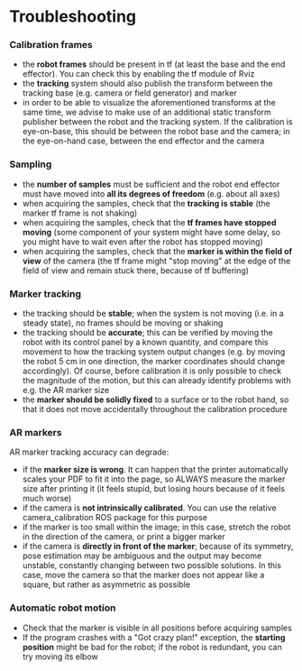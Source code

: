 # Troubleshooting

### Calibration frames

- the **robot frames** should be present in tf (at least the base and the end effector). You can check this by enabling the tf module of Rviz
- the **tracking** system should also publish the transform between the tracking base (e.g. camera or field generator) and marker
- in order to be able to visualize the aforementioned transforms at the same time, we advise to make use of an additional static transform publisher between the robot and the tracking system. If the calibration is eye-on-base, this should be between the robot base and the camera; in the eye-on-hand case, between the end effector and the camera

### Sampling
- the **number of samples** must be sufficient and the robot end effector must have moved into **all its degrees of freedom** (e.g. about all axes)
- when acquiring the samples, check that the **tracking is stable** (the marker tf frame is not shaking)
- when acquiring the samples, check that the **tf frames have stopped moving** (some component of your system might have some delay, so you might have to wait even after the robot has stopped moving)
- when acquiring the samples, check that the **marker is within the field of view** of the camera (the tf frame might "stop moving" at the edge of the field of view and remain stuck there, because of tf buffering)

### Marker tracking

- the tracking should be **stable**; when the system is not moving (i.e. in a steady state), no frames should be moving or shaking
- the tracking should be **accurate**; this can be verified by moving the robot with its control panel by a known quantity, and compare this movement to how the tracking system output changes (e.g. by moving the robot 5 cm in one direction, the marker coordinates should change accordingly). Of course, before calibration it is only possible to check the magnitude of the motion, but this can already identify problems with e.g. the AR marker size
- the **marker should be solidly fixed** to a surface or to the robot hand, so that it does not move accidentally throughout the calibration procedure

### AR markers

AR marker tracking accuracy can degrade:
- if the **marker size is wrong**. It can happen that the printer automatically scales your PDF to fit it into the page, so ALWAYS measure the marker size after printing it (it feels stupid, but losing hours because of it feels much worse)
- if the camera is **not intrinsically calibrated**. You can use the relative camera_calibration ROS package for this purpose
- if the marker is too small within the image; in this case, stretch the robot in the direction of the camera, or print a bigger marker
- if the camera is **directly in front of the marker**; because of its symmetry, pose estimation may be ambiguous and the output may become unstable, constantly changing between two possible solutions. In this case, move the camera so that the marker does not appear like a square, but rather as asymmetric as possible

### Automatic robot motion
- Check that the marker is visible in all positions before acquiring samples
- If the program crashes with a "Got crazy plan!" exception, the **starting position** might be bad for the robot; if the robot is redundant, you can try moving its elbow


